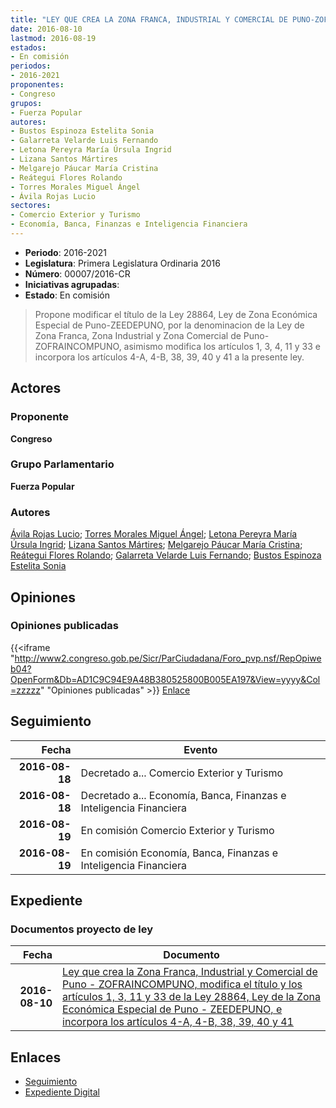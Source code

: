 ```yaml
---
title: "LEY QUE CREA LA ZONA FRANCA, INDUSTRIAL Y COMERCIAL DE PUNO-ZOFRAINCOMPUNO, MODIFICA EL TÍTULO Y LOS ARTÍCULOS 1, 3, 11, 33, DE LA LEY 28864 LEY DE LA ZONA ECONÓMICA ESPECIAL DE PUNO-ZEEDE PUNO E INCORPORA LOS ARTÍCULOS 4-A, 4-B,38,39,40,41."
date: 2016-08-10
lastmod: 2016-08-19
estados:
- En comisión
periodos:
- 2016-2021
proponentes:
- Congreso
grupos:
- Fuerza Popular
autores:
- Bustos Espinoza Estelita Sonia
- Galarreta Velarde Luis Fernando
- Letona Pereyra María Úrsula Ingrid
- Lizana Santos Mártires
- Melgarejo Páucar María Cristina
- Reátegui Flores Rolando
- Torres Morales Miguel Ángel
- Ávila Rojas Lucio
sectores:
- Comercio Exterior y Turismo
- Economía, Banca, Finanzas e Inteligencia Financiera
---
```

- **Periodo**: 2016-2021
- **Legislatura**: Primera Legislatura Ordinaria 2016
- **Número**: 00007/2016-CR
- **Iniciativas agrupadas**: 
- **Estado**: En comisión

> Propone modificar el título de la Ley 28864, Ley de Zona Económica Especial de Puno-ZEEDEPUNO, por la denominacion de la Ley de Zona Franca, Zona Industrial y Zona Comercial de Puno-ZOFRAINCOMPUNO, asimismo modifica los artículos 1, 3, 4, 11 y 33 e incorpora los artículos 4-A, 4-B, 38, 39, 40 y 41 a la presente ley.


## Actores

### Proponente

**Congreso**

### Grupo Parlamentario

**Fuerza Popular**

### Autores

[Ávila Rojas Lucio](mailto:mailto:lavilar@congreso.gob.pe); [Torres Morales Miguel Ángel](mailto:mailto:mtorresm@congreso.gob.pe); [Letona Pereyra María Úrsula Ingrid](mailto:mailto:mletona@congreso.gob.pe); [Lizana Santos Mártires](mailto:mailto:mlizana@congreso.gob.pe); [Melgarejo Páucar María Cristina](mailto:mailto:mmelgarejo@congreso.gob.pe); [Reátegui Flores Rolando](mailto:mailto:rreategui@congreso.gob.pe); [Galarreta Velarde Luis Fernando](mailto:mailto:lgalarreta@congreso.gob.pe); [Bustos Espinoza Estelita Sonia](mailto:mailto:ebustos@congreso.gob.pe)

## Opiniones

### Opiniones publicadas

{{<iframe "http://www2.congreso.gob.pe/Sicr/ParCiudadana/Foro_pvp.nsf/RepOpiweb04?OpenForm&Db=AD1C9C94E9A48B380525800B005EA197&View=yyyy&Col=zzzzz" "Opiniones publicadas" >}}
[Enlace](http://www2.congreso.gob.pe/Sicr/ParCiudadana/Foro_pvp.nsf/RepOpiweb04?OpenForm&Db=AD1C9C94E9A48B380525800B005EA197&View=yyyy&Col=zzzzz)


## Seguimiento

| Fecha | Evento |
|------:|--------|
| **2016-08-18** | Decretado a... Comercio Exterior y Turismo |
| **2016-08-18** | Decretado a... Economía, Banca, Finanzas e Inteligencia Financiera |
| **2016-08-19** | En comisión Comercio Exterior y Turismo |
| **2016-08-19** | En comisión Economía, Banca, Finanzas e Inteligencia Financiera |

## Expediente

### Documentos proyecto de ley

| Fecha | Documento |
|------:|-----------|
| **2016-08-10** | [Ley que crea la Zona Franca, Industrial y Comercial de Puno - ZOFRAINCOMPUNO, modifica el título y los artículos 1, 3, 11 y 33 de la Ley 28864, Ley de la Zona Económica Especial de Puno - ZEEDEPUNO, e incorpora los artículos 4-A, 4-B, 38, 39, 40 y 41](http://www.leyes.congreso.gob.pe/Documentos/2016_2021/Proyectos_de_Ley_y_de_Resoluciones_Legislativas/PL00007_20160810.pdf) |

## Enlaces

- [Seguimiento](http://www2.congreso.gob.pe/Sicr/TraDocEstProc/CLProLey2016.nsf/f7fff46988ca05b1052578e100829cc7/804f643555d1b1e70525800b006067d1?OpenDocument)
- [Expediente Digital](http://www2.congreso.gob.pe/Sicr/TraDocEstProc/Expvirt_2011.nsf/visbusqptramdoc1621/00007?opendocument)

